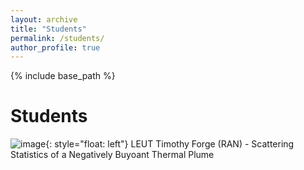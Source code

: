 ```yaml
---
layout: archive
title: "Students"
permalink: /students/
author_profile: true
---
```


{% include base_path %}

Students
======

![image](image/forge_thesis_fig.png){: style="float: left"}
LEUT Timothy Forge (RAN) - Scattering Statistics of a Negatively Buyoant Thermal Plume